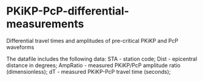 # PKiKP-PcP-differential-measurements
Differential travel times and amplitudes of pre-critical PKiKP and PcP waveforms

The datafile includes the following data:
STA - station code;
Dist - epicentral distance in degrees;
AmpRatio - measured PKiKP/PcP amplitude ratio (dimensionless);
dT - measured PKiKP-PcP travel time (seconds);
